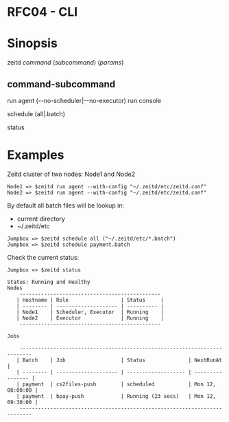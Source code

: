 # RFC04 - CLI

# Sinopsis
zeitd *command* (*subcommand*) (*params*)

## command-subcommand
run agent (--no-scheduler|--no-executor)
run console

schedule (all|<file>.batch)

status

# Examples
Zeitd cluster of two nodes: Node1 and Node2
```
Node1 => $zeitd run agent --with-config "~/.zeitd/etc/zeitd.conf"
Node2 => $zeitd run agent --with-config "~/.zeitd/etc/zeitd.conf"
```

By default all batch files will be lookup in:
- current directory
- ~/.zeitd/etc

```
Jumpbox => $zeitd schedule all ("~/.zeitd/etc/*.batch")
Jumpbox => $zeitd schedule payment.batch
```

Check the current status:
```
Jumpbox => $zeitd status

Status: Running and Healthy
Nodes
    ----------------------------------------------
   | Hostname | Role                 | Status     |
   | -------- | -------------------- | ---------- |
   | Node1    | Scheduler, Executor  | Running    |
   | Node2    | Executor             | Running    |
    ----------------------------------------------
  
Jobs   

    --------------------------------------------------------------------------
   | Batch    | Job                  | Status              | NextRunAt        |
   | -------- | -------------------- | ------------------- | ---------------- |
   | payment  | cs2files-push        | scheduled           | Mon 12, 08:00:00 |
   | payment  | bpay-push            | Running (23 secs)   | Mon 12, 09:30:00 |
    --------------------------------------------------------------------------
  
```






